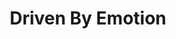 ---
layout: portfolio-single-small-slider
title: Driven By Emotion
thumbnail: /images/thumbnails/driven-by-emotion.jpg
tags : [nodejs, RFID, openFrameworks, Myo]
category: projects
description: 
client: 
 - Infiniti
 - <a href="http://www.cpbgroup.com/">CP+B</a>
role: Technical Director
video_player: https://player.vimeo.com/video/187023351
video_poster: https://i.vimeocdn.com/video/607242220_960x540.jpg?r=pad
links:
 - <a href="http://www.infinitiusa.com/now/news-and-events/2016-pebble-beach-concours">Driven By Emotion</a>
credits:
 - Produced by: <a href="http://www.toolofna.com">Tool of North America</a>
 - Director: <a href="http://www.bentricklebank.com/">Ben Tricklebank</a>
 - Creative Tech Team: <a href="http://mattfelsen.com/">Matt Felsen</a>, <a href="http://kevinsiwoff.com/">Kevin Siwoff</a>, <a href="http://moonmilk.com/">Ranjit Bhatnagar</a>
 - Producers: Chris Kaliszewski, Tara Conlin 
tech:
 - <a href="https://www.amazon.com/Dual-Band-Wireless-AC3100-Gigabit-Router-RT-AC88U/dp/B016EWKQAQ">ASUS Dual-Band Wireless-AC3100 Gigabit Router (RT-AC88U)</a>
 - 13 Mac Minis
 - <a href="http://a.co/3gbcnmW">HP DesignJet T120 ePrinter</a>
 - <a href="https://www.vernier.com/products/accessories/hr-trans/">Polar Transmitter Module</a>
 - iPod 
 - <a href="https://www.amazon.com/gp/product/B019OTRL5Y/ref=oh_aui_search_detailpage?ie=UTF8&psc=1">20mm x 20M 65ft Conductive Cloth Fabric Adhesive Tape LCD Laptop EMI Shielding</a>
 - <a href="http://a.co/4NgEoFk">Tascam US-16x08 USB Audio/MIDI Interface</a>
 - <a href="https://www.amazon.com/gp/product/B0002BBOOS/ref=oh_aui_detailpage_o06_s00?ie=UTF8&psc=1">Audio-Technica PRO 44 Cardioid Condenser Boundary Microphone</a>
 - <a href="https://www.amazon.com/dp/B003JNOGDW/ref=cm_sw_su_dp">GLS Audio 100ft Mic Cable Patch Cords - XLR Male to XLR Female Black Microphone Cables</a>
 - <a href="http://facetracker.net/quote/">FaceTracker software license</a>
 - <a href="http://a.co/3XDahA9">Logitech HD Pro Webcam C920</a>
 - <a href="https://www.atlasrfidstore.com/impinj-speedway-revolution-r420-uhf-rfid-reader-4-port/">IMPINJ SPEEDWAY REVOLUTION R420 UHF RFID READER (4 PORT) (WITH POWER SUPPLY)</a>
 - <a href="https://www.atlasrfidstore.com/mti-mt-263020-trh-a-k-rhcp-outdoor-rfid-antenna-902-928-mhz/">MTI MT-263020/TRH/A/K (RHCP) OUTDOOR RFID ANTENNA (902-928 MHZ)</a>
 - <a href="https://www.atlasrfidstore.com/30-ft-antenna-cable-240-series-rp-tnc-male-to-rp-tnc-male/">30 FT. ANTENNA CABLE (240 SERIES, RP-TNC MALE TO RP-TNC MALE)</a>
 - <a href="https://www.atlasrfidstore.com/omni-id-fit-400p-rfid-tag-pack-of-10/">OMNI-ID FIT 400P RFID TAG - (PACK OF 10)</a>
 - <a href="http://www.newegg.com/Product/Product.aspx?Item=N82E16886978013">Myo Gesture Control Armband</a>
---